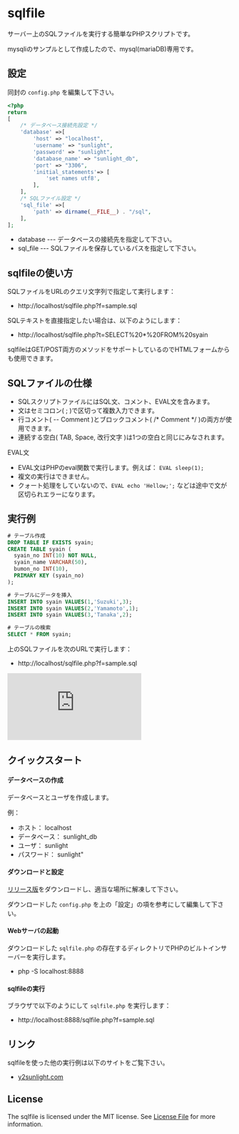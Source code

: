 # sqlfile
サーバー上のSQLファイルを実行する簡単なPHPスクリプトです。

mysqliのサンプルとして作成したので、mysql(mariaDB)専用です。

## 設定

同封の `config.php` を編集して下さい。

~~~php
<?php
return
[
    /* データベース接続先設定 */
    'database' =>[
        'host' => "localhost",
        'username' => "sunlight",
        'password' => "sunlight",
        'database_name' => "sunlight_db",
        'port' => "3306",
        'initial_statements'=> [
            'set names utf8',
        ],
    ],
    /* SQLファイル設定 */
    'sql_file' =>[
        'path' => dirname(__FILE__) . "/sql",
    ],
];
~~~

* database --- データベースの接続先を指定して下さい。
* sql_file --- SQLファイルを保存しているパスを指定して下さい。

## sqlfileの使い方

SQLファイルをURLのクエリ文字列で指定して実行します：

* http://localhost/sqlfile.php?f=sample.sql

SQLテキストを直接指定したい場合は、以下のようにします：

* http://localhost/sqlfile.php?t=SELECT%20*%20FROM%20syain

sqlfileはGET/POST両方のメソッドをサポートしているのでHTMLフォームからも使用できます。

## SQLファイルの仕様

- SQLスクリプトファイルにはSQL文、コメント、EVAL文を含みます。
- 文はセミコロン( ; )で区切って複数入力できます。
- 行コメント( -- Comment )とブロックコメント( /* Comment */ )の両方が使用できます。
- 連続する空白( TAB, Space, 改行文字 )は1つの空白と同じにみなされます。

EVAL文
- EVAL文はPHPのeval関数で実行します。例えば： `EVAL sleep(1);`
- 複文の実行はできません。
- クォート処理をしていないので、`EVAL echo 'Hellow;';` などは途中で文が区切られエラーになります。

## 実行例

~~~sql
# テーブル作成
DROP TABLE IF EXISTS syain;
CREATE TABLE syain (
  syain_no INT(10) NOT NULL,
  syain_name VARCHAR(50),
  bumon_no INT(10),
  PRIMARY KEY (syain_no)
);

# テーブルにデータを挿入
INSERT INTO syain VALUES(1,'Suzuki',3);
INSERT INTO syain VALUES(2,'Yamamoto',1);
INSERT INTO syain VALUES(3,'Tanaka',2);

# テーブルの検索
SELECT * FROM syain;
~~~

上のSQLファイルを次のURLで実行します：

* http://localhost/sqlfile.php?f=sample.sql

![実行結果](http://www.y2sunlight.com/ground/lib/exe/fetch.php?w=463&h=183&tok=c9cf60&media=mariadb:10.4:sqlfile01.png)

## クイックスタート

#### データベースの作成

データベースとユーザを作成します。

例：
- ホスト： localhost
- データベース： sunlight_db
- ユーザ： sunlight
- パスワード： sunlight"

#### ダウンロードと設定

[リリース版](https://github.com/y2sunlight/sqlfile/releases)をダウンロードし、適当な場所に解凍して下さい。

ダウンロードした `config.php` を上の「設定」の項を参考にして編集して下さい。


#### Webサーバの起動

ダウンロードした `sqlfile.php` の存在するディレクトリでPHPのビルトインサーバーを実行します。

* php -S localhost:8888

#### sqlfileの実行

ブラウザで以下のようにして `sqlfile.php` を実行します：

* http://localhost:8888/sqlfile.php?f=sample.sql


## リンク
sqlfileを使った他の実行例は以下のサイトをご覧下さい。

* [y2sunlight.com](http://www.y2sunlight.com/ground/doku.php?id=mariadb:10.4:mysqli)


## License
The sqlfile is licensed under the MIT license. See [License File](LICENSE) for more information.
